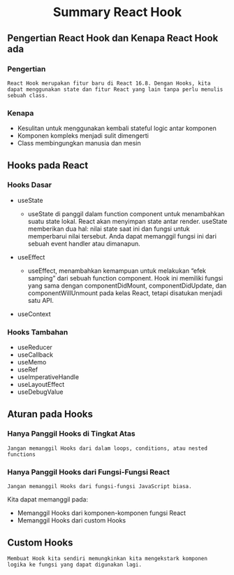 <center>

# Summary React Hook

</center>

## Pengertian React Hook dan Kenapa React Hook ada

### Pengertian

    React Hook merupakan fitur baru di React 16.8. Dengan Hooks, kita dapat menggunakan state dan fitur React yang lain tanpa perlu menulis sebuah class.

### Kenapa

* Kesulitan untuk menggunakan kembali stateful logic antar komponen
* Komponen kompleks menjadi sulit dimengerti
* Class membingungkan manusia dan mesin

## Hooks pada React

### Hooks Dasar

* useState

    * useState di panggil dalam function component untuk menambahkan suatu state lokal. React akan menyimpan state antar render. useState memberikan dua hal: nilai state saat ini dan fungsi untuk memperbarui nilai tersebut. Anda dapat memanggil fungsi ini dari sebuah event handler atau dimanapun.

* useEffect

    *  useEffect, menambahkan kemampuan untuk melakukan “efek samping” dari sebuah function component. Hook ini memiliki fungsi yang sama dengan componentDidMount, componentDidUpdate, dan componentWillUnmount pada kelas React, tetapi disatukan menjadi satu API. 

* useContext

### Hooks Tambahan

* useReducer
* useCallback
* useMemo
* useRef
* useImperativeHandle
* useLayoutEffect
* useDebugValue

## Aturan pada Hooks

### Hanya Panggil Hooks di Tingkat Atas

    Jangan memanggil Hooks dari dalam loops, conditions, atau nested functions

### Hanya Panggil Hooks dari Fungsi-Fungsi React

    Jangan memanggil Hooks dari fungsi-fungsi JavaScript biasa.

Kita dapat memanggil pada:
* Memanggil Hooks dari komponen-komponen fungsi React
* Memanggil Hooks dari custom Hooks

## Custom Hooks

    Membuat Hook kita sendiri memungkinkan kita mengekstark komponen logika ke fungsi yang dapat digunakan lagi.